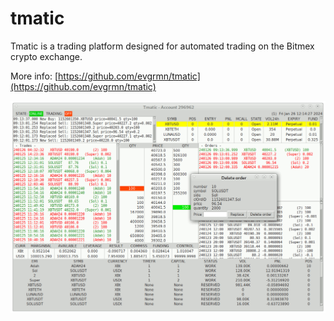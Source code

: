 # tmatic
Tmatic is a trading platform designed for automated trading on the Bitmex crypto exchange.

More info: [https://github.com/evgrmn/tmatic](https://github.com/evgrmn/tmatic)

![Image](https://github.com/evgrmn/tmatic/blob/main/SampleTmatic.gif?raw=true)
